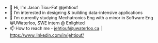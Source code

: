 - 👋 Hi, I’m Jason Tiou-Fat @jehtiouf
- 👀 I’m interested in designing & building data-intensive applications
- 🌱 I’m currently studying Mechatronics Eng with a minor in Software Eng @UWaterloo, SWE intern @ Enlighted
- 📫 How to reach me - jehtiouf@uwaterloo.ca | https://www.linkedin.com/in/jehtiouf/
<!---
jehtiouf/jehtiouf is a ✨ special ✨ repository because its `README.md` (this file) appears on your GitHub profile.
You can click the Preview link to take a look at your changes.
--->
